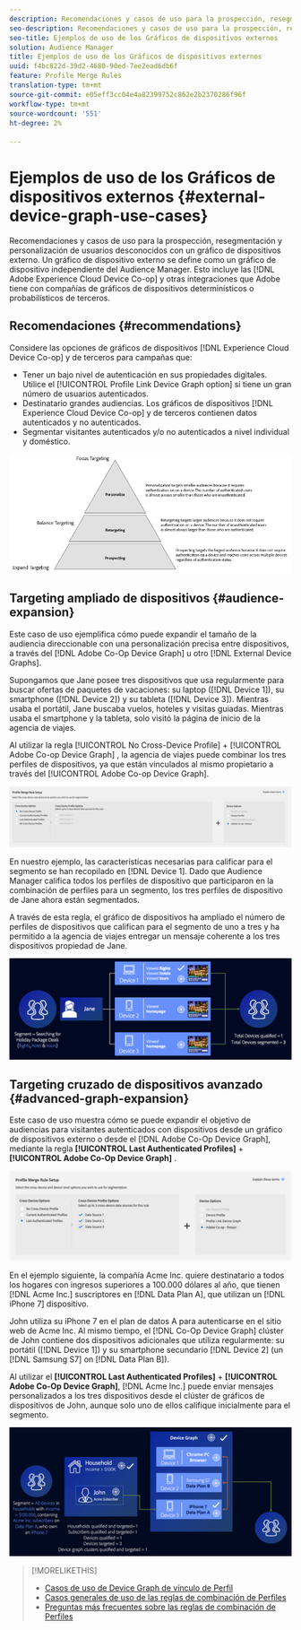 ```yaml
---
description: Recomendaciones y casos de uso para la prospección, resegmentación y personalización de usuarios desconocidos con un gráfico de dispositivos externo. Un gráfico de dispositivo externo se define como un gráfico de dispositivo independiente del Audience Manager. Esto incluye Adobe Experience Cloud Device Co-op y otras integraciones que Adobe tiene con compañías gráficas de dispositivos probabilísticos o determinísticos de terceros.
seo-description: Recomendaciones y casos de uso para la prospección, resegmentación y personalización de usuarios desconocidos con un gráfico de dispositivos externo. Un gráfico de dispositivo externo se define como un gráfico de dispositivo independiente del Audience Manager. Esto incluye Adobe Experience Cloud Device Co-op y otras integraciones que Adobe tiene con compañías gráficas de dispositivos probabilísticos o determinísticos de terceros.
seo-title: Ejemplos de uso de los Gráficos de dispositivos externos
solution: Audience Manager
title: Ejemplos de uso de los Gráficos de dispositivos externos
uuid: f4bc822d-39d2-4680-90ed-7ee2ead6db6f
feature: Profile Merge Rules
translation-type: tm+mt
source-git-commit: e05eff3cc04e4a82399752c862e2b2370286f96f
workflow-type: tm+mt
source-wordcount: '551'
ht-degree: 2%

---
```



# Ejemplos de uso de los Gráficos de dispositivos externos {#external-device-graph-use-cases}

Recomendaciones y casos de uso para la prospección, resegmentación y personalización de usuarios desconocidos con un gráfico de dispositivos externo. Un gráfico de dispositivo externo se define como un gráfico de dispositivo independiente del Audience Manager. Esto incluye las [!DNL Adobe Experience Cloud Device Co-op] y otras integraciones que Adobe tiene con compañías de gráficos de dispositivos determinísticos o probabilísticos de terceros.

## Recomendaciones {#recommendations}

Considere las opciones de gráficos de dispositivos [!DNL Experience Cloud Device Co-op] y de terceros para campañas que:

* Tener un bajo nivel de autenticación en sus propiedades digitales. Utilice el [!UICONTROL Profile Link Device Graph option] si tiene un gran número de usuarios autenticados.
* Destinatario grandes audiencias. Los gráficos de dispositivos [!DNL Experience Cloud Device Co-op] y de terceros contienen datos autenticados y no autenticados.
* Segmentar visitantes autenticados y/o no autenticados a nivel individual y doméstico.

![](assets/merge-rule-triangle1.png)
<!-- 
## Prospecting/Branding Use Case {#prospecting-branding-use-cases}

A branding campaign is designed to reach as many people as possible. It places few limits on segment qualification. But, these campaigns can waste budget and impressions by constantly targeting people who see your content multiple times and don't convert. A [!UICONTROL Profile Merge] rule that uses the [!DNL Device Co-op] or third-party option can help you create an efficient branding campaign. For example, you can add these unknown users to a "not in-market" segment after seeing them across multiple devices for your set frequency cap.

<table id="table_00F6EED172574E80A38CADA8A92A23B1"> 
 <thead> 
  <tr> 
   <th colname="col1" class="entry"> Use Case </th> 
   <th colname="col2" class="entry"> Description </th> 
  </tr> 
 </thead>
 <tbody> 
  <tr> 
   <td colname="col1"> <p> <b>Conditions</b> </p> </td> 
   <td colname="col2">This use case assumes these conditions: <p> 
     <ul id="ul_F5CA7EE525774F7EBA5FBB5F94E4EDC8"> 
      <li id="li_81AE304924724146A24FAB5B6533AD8E">You want to deliver a maximum of 10 impressions to an anonymous user for a specific ad campaign. </li> 
      <li id="li_E371F989735245B0B82433DE240D56D0">A user has 4 devices and may or may not have authenticated on your site. </li> 
      <li id="li_9231ABE15CA249E6B79D8BF0E511FD33">An anonymous user sees the ad a total of 10 times while browsing in an unauthenticated state on their current device and 3 devices linked to the current device by an external device graph. </li> 
      <li id="li_8C276C07019C49EFA3A0D0D54CF73C31">You have defined an <span class="keyword"> Audience Manager</span> segment to qualify anonymous users after they have seen 10 impressions. </li> 
     </ul> </p> </td> 
  </tr> 
  <tr> 
   <td colname="col1"> <p> <b>Results</b> </p> </td> 
   <td colname="col2"> <p>Given these conditions, <span class="keyword"> Audience Manager</span>: </p> <p> 
     <ul id="ul_8E988B1005324526BC6DC6637BBACCFB"> 
      <li id="li_C9DD546754914BACB8F4C92C7D4ED70E">Merges the anonymous, unauthenticated activity collected from the current device and the 3 devices linked by the external device graph (the ad impressions from each device). </li> 
      <li id="li_FB55CB9116074525BA30FF062D1136AE">Evaluates the unauthenticated user for segment qualification based on a combination of anonymous activity across all 3 devices linked by the external device graph and the current device. </li> 
      <li id="li_B28EB32F718145A7ABBDAC0AF75E2AFC">Sends the segment to any real-time destination for use as a suppression segment on the current device and all 3 devices linked by the external device graph. </li> 
     </ul> </p> </td> 
  </tr> 
 </tbody> 
</table>

## Retargeting or Site Personalization Use Case {#retargeting-use-case}

These strategies are designed to bring an unauthenticated or unknown user back to your site or personalize their browsing experience while they're on-site.

<table id="table_0EE2052AA3E744B3B76036FC06B5A453"> 
 <thead> 
  <tr> 
   <th colname="col1" class="entry"> Use Case </th> 
   <th colname="col2" class="entry"> Description </th> 
  </tr> 
 </thead>
 <tbody> 
  <tr> 
   <td colname="col1"> <p> <b>Conditions</b> </p> </td> 
   <td colname="col2">This use case assumes these conditions: <p> 
     <ul id="ul_FD0B869B4AF3453FAEC9BA3A45ABF039"> 
      <li id="li_8E30BAED42E94AB3B81FCB1C7464E5FC">You want to deliver a personalized on-site and/or off-site experience to an anonymous user based on their activity on your site while in an unauthenticated state. </li> 
      <li id="li_3DBE53BA94324F1BA1C52A37AD4E426C">A user has multiple devices and may or may not have authenticated to your site. </li> 
      <li id="li_F867AFBDC1A54CD6A68AB0EC196E27C9">A user views multiple pages on your site while browsing in an unauthenticated state on their current device and 3 other devices linked by an external device graph. </li> 
      <li id="li_7E35D77949CE4E69BD51655AA4C40BEE">You have defined an <span class="keyword"> Audience Manager</span> segment to qualify users after they have viewed multiple pages on your site while browsing in an unauthenticated state.</li>
     </ul> </p> </td> 
  </tr> 
  <tr> 
   <td colname="col1"> <p> <b>Results</b> </p> </td> 
   <td colname="col2"> <p>Given these conditions, <span class="wintitle"> Audience Manager</span>: </p> <p> 
     <ul id="ul_301339426B0643B295DC5B17E1939CFB"> 
      <li id="li_7E8BC3B179804F4A929497DE81E76911">Merges the anonymous, unauthenticated activity collected from the current devices and the 3 devices linked by the external device graph (the multiple page views from each device). </li> 
      <li id="li_803EFD58AA124A5BBC8279C4DC695544">Evaluates the unauthenticated user for segment qualification based on a combination of anonymous activity across all 3 devices linked by the external device graph and the current device. </li> 
      <li id="li_98D749268CC5456CBC9CF3BF5EB91BA8">Sends the segment to any real-time destination to deliver a personalized on-site and/or off-site experience across the current device and all 3 devices linked by the external device graph. </li>
     </ul> </p> </td>
  </tr>
 </tbody>
</table> -->

## Targeting ampliado de dispositivos {#audience-expansion}

Este caso de uso ejemplifica cómo puede expandir el tamaño de la audiencia direccionable con una personalización precisa entre dispositivos, a través del [!DNL Adobe Co-Op Device Graph] u otro [!DNL External Device Graphs].

Supongamos que Jane posee tres dispositivos que usa regularmente para buscar ofertas de paquetes de vacaciones: su laptop ([!DNL Device 1]), su smartphone ([!DNL Device 2]) y su tableta ([!DNL Device 3]). Mientras usaba el portátil, Jane buscaba vuelos, hoteles y visitas guiadas. Mientras usaba el smartphone y la tableta, solo visitó la página de inicio de la agencia de viajes.

Al utilizar la regla [!UICONTROL No Cross-Device Profile] + [!UICONTROL Adobe Co-op Device Graph] , la agencia de viajes puede combinar los tres perfiles de dispositivos, ya que están vinculados al mismo propietario a través del [!UICONTROL Adobe Co-op Device Graph].

![Regla de expansión de audiencia](assets/audience-expansion-rule.png)

En nuestro ejemplo, las características necesarias para calificar para el segmento se han recopilado en [!DNL Device 1]. Dado que Audience Manager califica todos los perfiles de dispositivo que participaron en la combinación de perfiles para un segmento, los tres perfiles de dispositivo de Jane ahora están segmentados.

A través de esta regla, el gráfico de dispositivos ha ampliado el número de perfiles de dispositivos que califican para el segmento de uno a tres y ha permitido a la agencia de viajes entregar un mensaje coherente a los tres dispositivos propiedad de Jane.

![audiencia-expansión](assets/audience-expansion.png)

## Targeting cruzado de dispositivos avanzado {#advanced-graph-expansion}

Este caso de uso muestra cómo se puede expandir el objetivo de audiencias para visitantes autenticados con dispositivos desde un gráfico de dispositivos externo o desde el [!DNL Adobe Co-Op Device Graph], mediante la regla **[!UICONTROL Last Authenticated Profiles]** + **[!UICONTROL Adobe Co-Op Device Graph]** .

![último dispositivo-gráfico](assets/last-device-coop.png)

En el ejemplo siguiente, la compañía Acme Inc. quiere destinatario a todos los hogares con ingresos superiores a 100.000 dólares al año, que tienen [!DNL Acme Inc.] suscriptores en [!DNL Data Plan A], que utilizan un [!DNL iPhone 7] dispositivo.

John utiliza su iPhone 7 en el plan de datos A para autenticarse en el sitio web de Acme Inc. Al mismo tiempo, el [!DNL Co-Op Device Graph] clúster de John contiene dos dispositivos adicionales que utiliza regularmente: su portátil ([!DNL Device 1]) y su smartphone secundario [!DNL Device 2] (un [!DNL Samsung S7] on [!DNL Data Plan B]).

Al utilizar el **[!UICONTROL Last Authenticated Profiles]** + **[!UICONTROL Adobe Co-Op Device Graph]**, [!DNL Acme Inc.] puede enviar mensajes personalizados a los tres dispositivos desde el clúster de gráficos de dispositivos de John, aunque solo uno de ellos califique inicialmente para el segmento.

![expansión de gráficos avanzada](assets/advanced-device-graph-expansion.png)

>[!MORELIKETHIS]
>
>* [Casos de uso de Device Graph de vínculo de Perfil](profile-link-use-case.md)
>* [Casos generales de uso de las reglas de combinación de Perfiles](merge-rule-targeting-options.md)
>* [Preguntas más frecuentes sobre las reglas de combinación de Perfiles](../../faq/faq-profile-merge.md)

